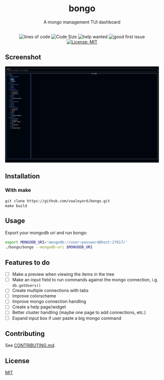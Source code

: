 

<div align="center">
<h1> bongo </h1>
A mongo management TUI dashboard <br>

<br>

![lines of code](https://sloc.xyz/github/vaaleyard/bongo) ![Code Size](https://img.shields.io/github/languages/code-size/vaaleyard/bongo) ![help wanted](https://img.shields.io/github/labels/vaaleyard/bongo/help%20wanted) ![good first issue](https://img.shields.io/github/labels/vaaleyard/bongo/good%20first%20issue) [![License: MIT](https://img.shields.io/badge/License-MIT-blue.svg)](./LICENSE)

</div> 

## Screenshot
![screenshot](./assets/screenshot.png)

## Installation
### With make
```
git clone https://github.com/vaaleyard/bongo.git
make build 
```

## Usage
Export your mongodb uri and run bongo:
```bash
export MONGODB_URI='mongodb://user:password@host:27017/'
./bongo/bongo --mongodb-uri $MONGODB_URI
```

## Features to do
- [ ] Make a preview when viewing the items in the tree
- [ ] Make an input field to run commands against the mongo connection, i.g. `db.getUsers()`  
- [ ] Create multiple connections with tabs
- [ ] Improve colorscheme
- [ ] Improve mongo connection handling
- [ ] Create a help page/widget
- [ ] Better cluster handling (maybe one page to add connections, etc.)
- [ ] Expand input box if user paste a big mongo command

## Contributing
See [CONTRIBUTING.md](./CONTRIBUTING.md).

## License
[MIT](./LICENSE)
